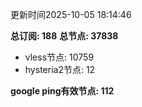 更新时间2025-10-05 18:14:46

**总订阅: 188**
**总节点: 37838**
- vless节点: 10759
- hysteria2节点: 12

**google ping有效节点: 112**
